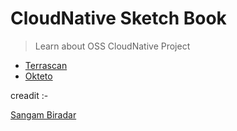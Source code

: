 # CloudNative Sketch Book

>  Learn about OSS CloudNative Project 


- [Terrascan](https://github.com/cloudnativefolks/CloudNativeSketchbook/raw/main/Terrascan/terrascan.pdf)
- [Okteto](https://github.com/cloudnativefolks/cloudnativesketchbook/blob/main/okteto/okteto%20.pdf)









creadit :- 

[Sangam Biradar](https://github.com/sangam14)
